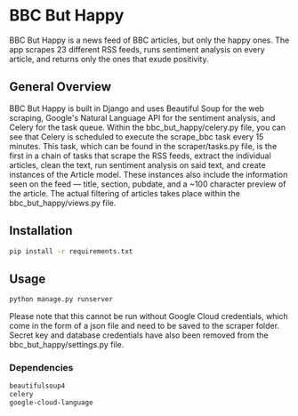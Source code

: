 # BBC But Happy

BBC But Happy is a news feed of BBC articles, but only the happy ones. The app scrapes 23 different RSS feeds, runs sentiment analysis on every article, and returns only the ones that exude positivity.

## General Overview
BBC But Happy is built in Django and uses Beautiful Soup for the web scraping, Google's Natural Language API for the sentiment analysis, and Celery for the task queue. Within the bbc_but_happy/celery.py file, you can see that Celery is scheduled to execute the scrape_bbc task every 15 minutes. This task, which can be found in the scraper/tasks.py file, is the first in a chain of tasks that scrape the RSS feeds, extract the individual articles, clean the text, run sentiment analysis on said text, and create instances of the Article model. These instances also include the information seen on the feed — title, section, pubdate, and a ~100 character preview of the article. The actual filtering of articles takes place within the bbc_but_happy/views.py file.

## Installation
```bash
pip install -r requirements.txt
```

## Usage
```bash
python manage.py runserver
```

Please note that this cannot be run without Google Cloud credentials, which come in the form of a json file and need to be saved to the scraper folder. Secret key and database credentials have also been removed from the bbc_but_happy/settings.py file.

### Dependencies
```bash
beautifulsoup4
celery
google-cloud-language
```
